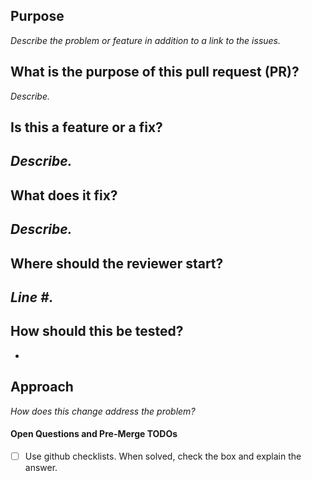## Purpose
_Describe the problem or feature in addition to a link to the issues._

## What is the purpose of this pull request (PR)?
_Describe._

## Is this a feature or a fix?
_Describe._
-

## What does it fix?
_Describe._
- 

## Where should the reviewer start?
_Line #._
-

## How should this be tested?
-

## Approach
_How does this change address the problem?_

#### Open Questions and Pre-Merge TODOs
- [ ] Use github checklists. When solved, check the box and explain the answer.
